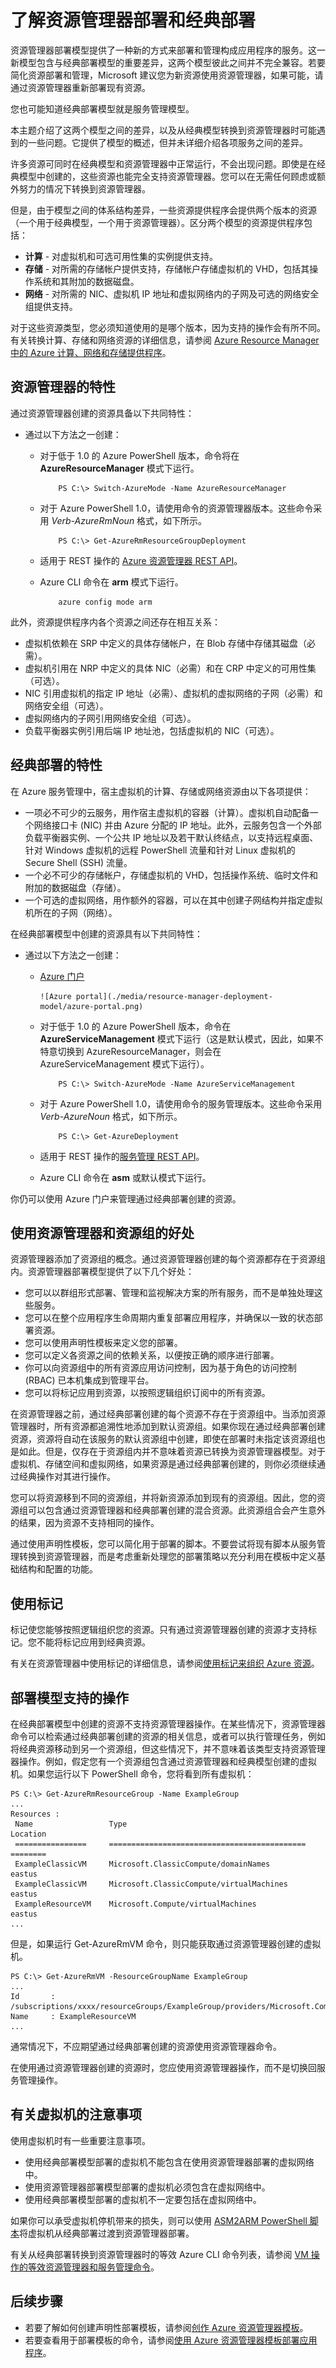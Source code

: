 <properties
   pageTitle="了解资源管理器与经典部署模型之间的差异"
   description="介绍资源管理器部署模型与经典（或服务管理）部署模型之间的差异。"
   services="azure-resource-manager"
   documentationCenter="na"
   authors="tfitzmac"
   manager="wpickett"
   editor=""/>

<tags
   ms.service="azure-resource-manager"
   ms.date="01/22/2016"
   wacn.date="04/25/2016"/>

# 了解资源管理器部署和经典部署

资源管理器部署模型提供了一种新的方式来部署和管理构成应用程序的服务。这一新模型包含与经典部署模型的重要差异，这两个模型彼此之间并不完全兼容。若要简化资源部署和管理，Microsoft 建议您为新资源使用资源管理器，如果可能，请通过资源管理器重新部署现有资源。

您也可能知道经典部署模型就是服务管理模型。

本主题介绍了这两个模型之间的差异，以及从经典模型转换到资源管理器时可能遇到的一些问题。它提供了模型的概述，但并未详细介绍各项服务之间的差异。

许多资源可同时在经典模型和资源管理器中正常运行，不会出现问题。即使是在经典模型中创建的，这些资源也能完全支持资源管理器。您可以在无需任何顾虑或额外努力的情况下转换到资源管理器。

但是，由于模型之间的体系结构差异，一些资源提供程序会提供两个版本的资源（一个用于经典模型，一个用于资源管理器）。区分两个模型的资源提供程序包括：

- **计算** - 对虚拟机和可选可用性集的实例提供支持。
- **存储** - 对所需的存储帐户提供支持，存储帐户存储虚拟机的 VHD，包括其操作系统和其附加的数据磁盘。
- **网络** - 对所需的 NIC、虚拟机 IP 地址和虚拟网络内的子网及可选的网络安全组提供支持。

对于这些资源类型，您必须知道使用的是哪个版本，因为支持的操作会有所不同。有关转换计算、存储和网络资源的详细信息，请参阅 [Azure Resource Manager 中的 Azure 计算、网络和存储提供程序](./virtual-machines/virtual-machines-azurerm-versus-azuresm.md)。

## 资源管理器的特性

通过资源管理器创建的资源具备以下共同特性：

- 通过以下方法之一创建：
  - 对于低于 1.0 的 Azure PowerShell 版本，命令将在 **AzureResourceManager** 模式下运行。

            PS C:\> Switch-AzureMode -Name AzureResourceManager

  - 对于 Azure PowerShell 1.0，请使用命令的资源管理器版本。这些命令采用 *Verb-AzureRmNoun* 格式，如下所示。

            PS C:\> Get-AzureRmResourceGroupDeployment

  - 适用于 REST 操作的 [Azure 资源管理器 REST API](https://msdn.microsoft.com/zh-cn/library/azure/dn790568.aspx)。
  - Azure CLI 命令在 **arm** 模式下运行。

            azure config mode arm

此外，资源提供程序内各个资源之间还存在相互关系：

- 虚拟机依赖在 SRP 中定义的具体存储帐户，在 Blob 存储中存储其磁盘（必需）。
- 虚拟机引用在 NRP 中定义的具体 NIC（必需）和在 CRP 中定义的可用性集（可选）。
- NIC 引用虚拟机的指定 IP 地址（必需）、虚拟机的虚拟网络的子网（必需）和网络安全组（可选）。
- 虚拟网络内的子网引用网络安全组（可选）。
- 负载平衡器实例引用后端 IP 地址池，包括虚拟机的 NIC（可选）。

## 经典部署的特性

在 Azure 服务管理中，宿主虚拟机的计算、存储或网络资源由以下各项提供：

- 一项必不可少的云服务，用作宿主虚拟机的容器（计算）。虚拟机自动配备一个网络接口卡 (NIC) 并由 Azure 分配的 IP 地址。此外，云服务包含一个外部负载平衡器实例、一个公共 IP 地址以及若干默认终结点，以支持远程桌面、针对 Windows 虚拟机的远程 PowerShell 流量和针对 Linux 虚拟机的 Secure Shell (SSH) 流量。
- 一个必不可少的存储帐户，存储虚拟机的 VHD，包括操作系统、临时文件和附加的数据磁盘（存储）。
- 一个可选的虚拟网络，用作额外的容器，可以在其中创建子网结构并指定虚拟机所在的子网（网络）。

在经典部署模型中创建的资源具有以下共同特性：

- 通过以下方法之一创建：

  - [Azure 门户](https://manage.windowsazure.cn)

        ![Azure portal](./media/resource-manager-deployment-model/azure-portal.png)



  - 对于低于 1.0 的 Azure PowerShell 版本，命令在 **AzureServiceManagement** 模式下运行（这是默认模式，因此，如果不特意切换到 AzureResourceManager，则会在 AzureServiceManagement 模式下运行）。

            PS C:\> Switch-AzureMode -Name AzureServiceManagement

  - 对于 Azure PowerShell 1.0，请使用命令的服务管理版本。这些命令采用 *Verb-AzureNoun* 格式，如下所示。

            PS C:\> Get-AzureDeployment

  - 适用于 REST 操作的[服务管理 REST API](https://msdn.microsoft.com/zh-cn/library/azure/ee460799.aspx)。
  - Azure CLI 命令在 **asm** 或默认模式下运行。

你仍可以使用 Azure 门户来管理通过经典部署创建的资源。

## 使用资源管理器和资源组的好处

资源管理器添加了资源组的概念。通过资源管理器创建的每个资源都存在于资源组内。资源管理器部署模型提供了以下几个好处：

- 您可以以群组形式部署、管理和监视解决方案的所有服务，而不是单独处理这些服务。
- 您可以在整个应用程序生命周期内重复部署应用程序，并确保以一致的状态部署资源。
- 您可以使用声明性模板来定义您的部署。
- 您可以定义各资源之间的依赖关系，以便按正确的顺序进行部署。
- 你可以向资源组中的所有资源应用访问控制，因为基于角色的访问控制 (RBAC) 已本机集成到管理平台。
- 您可以将标记应用到资源，以按照逻辑组织订阅中的所有资源。


在资源管理器之前，通过经典部署创建的每个资源不存在于资源组中。当添加资源管理器时，所有资源都追溯性地添加到默认资源组。如果你现在通过经典部署创建资源，资源将自动在该服务的默认资源组中创建，即使在部署时未指定该资源组也是如此。但是，仅存在于资源组内并不意味着资源已转换为资源管理器模型。对于虚拟机、存储空间和虚拟网络，如果资源是通过经典部署创建的，则你必须继续通过经典操作对其进行操作。

您可以将资源移到不同的资源组，并将新资源添加到现有的资源组。因此，您的资源组可以包含通过资源管理器和经典部署创建的混合资源。此资源组合会产生意外的结果，因为资源不支持相同的操作。

通过使用声明性模板，您可以简化用于部署的脚本。不要尝试将现有脚本从服务管理转换到资源管理器，而是考虑重新处理您的部署策略以充分利用在模板中定义基础结构和配置的功能。

## 使用标记

标记使您能够按照逻辑组织您的资源。只有通过资源管理器创建的资源才支持标记。您不能将标记应用到经典资源。

有关在资源管理器中使用标记的详细信息，请参阅[使用标记来组织 Azure 资源](/documentation/articles/resource-group-using-tags)。

## 部署模型支持的操作

在经典部署模型中创建的资源不支持资源管理器操作。在某些情况下，资源管理器命令可以检索通过经典部署创建的资源的相关信息，或者可以执行管理任务，例如将经典资源移动到另一个资源组，但这些情况下，并不意味着该类型支持资源管理器操作。例如，假定您有一个资源组包含通过资源管理器和经典模型创建的虚拟机。如果您运行以下 PowerShell 命令，您将看到所有虚拟机：

    PS C:\> Get-AzureRmResourceGroup -Name ExampleGroup
    ...
    Resources :
     Name                 Type                                          Location
     ================     ============================================  ========
     ExampleClassicVM     Microsoft.ClassicCompute/domainNames          eastus
     ExampleClassicVM     Microsoft.ClassicCompute/virtualMachines      eastus
     ExampleResourceVM    Microsoft.Compute/virtualMachines             eastus
    ...

但是，如果运行 Get-AzureRmVM 命令，则只能获取通过资源管理器创建的虚拟机。

    PS C:\> Get-AzureRmVM -ResourceGroupName ExampleGroup
    ...
    Id       : /subscriptions/xxxx/resourceGroups/ExampleGroup/providers/Microsoft.Compute/virtualMachines/ExampleResourceVM
    Name     : ExampleResourceVM
    ...

通常情况下，不应期望通过经典部署创建的资源使用资源管理器命令。

在使用通过资源管理器创建的资源时，您应使用资源管理器操作，而不是切换回服务管理操作。

## 有关虚拟机的注意事项

使用虚拟机时有一些重要注意事项。

- 使用经典部署模型部署的虚拟机不能包含在使用资源管理器部署的虚拟网络中。
- 使用资源管理器部署模型部署的虚拟机必须包含在虚拟网络中。
- 使用经典部署模型部署的虚拟机不一定要包括在虚拟网络中。

如果你可以承受虚拟机停机带来的损失，则可以使用 [ASM2ARM PowerShell 脚本](https://github.com/fullscale180/asm2arm)将虚拟机从经典部署过渡到资源管理器部署。

有关从经典部署转换到资源管理器时的等效 Azure CLI 命令列表，请参阅 [VM 操作的等效资源管理器和服务管理命令](/documentation/articles/xplat-cli-azure-manage-vm-asm-arm)。

## 后续步骤

- 若要了解如何创建声明性部署模板，请参阅[创作 Azure 资源管理器模板](/documentation/articles/resource-group-authoring-templates)。
- 若要查看用于部署模板的命令，请参阅[使用 Azure 资源管理器模板部署应用程序](/documentation/articles/resource-group-template-deploy)。

<!---HONumber=Mooncake_0418_2016-->